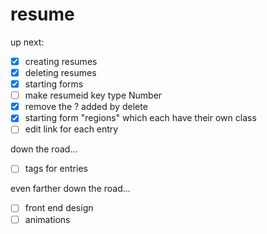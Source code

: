 # resume
up next:
- [x] creating resumes
- [x] deleting resumes
- [x] starting forms
- [ ] make resumeid key type Number
- [x] remove the ? added by delete
- [x] starting form "regions" which each have their own class
- [ ] edit link for each entry

down the road...
- [ ] tags for entries

even farther down the road...
- [ ] front end design
- [ ] animations